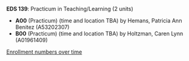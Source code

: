 **EDS 139**: Practicum in Teaching/Learning (2 units)

- **A00** (Practicum) (time and location TBA) by Hemans, Patricia Ann Benitez (A53202307)
- **B00** (Practicum) (time and location TBA) by Holtzman, Caren Lynn (A01961409)

[Enrollment numbers over time](./EDS139.tsv)
